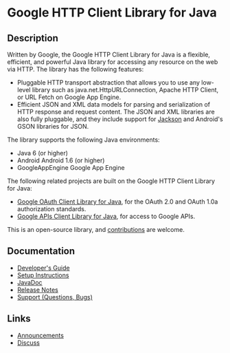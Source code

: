 # Google HTTP Client Library for Java

## Description
Written by Google, the Google HTTP Client Library for Java is a flexible, efficient, and powerful
Java library for accessing any resource on the web via HTTP. The library has the following
features:

- Pluggable HTTP transport abstraction that allows you to use any low-level library such as
java.net.HttpURLConnection, Apache HTTP Client, or URL Fetch on Google App Engine.
- Efficient JSON and XML data models for parsing and serialization of HTTP response and request
content. The JSON and XML libraries are also fully pluggable, and they include support for
[Jackson](https://github.com/FasterXML/jackson) and Android's GSON libraries for JSON.

The library supports the following Java environments:

- Java 6 (or higher)
- Android Android 1.6 (or higher)
- GoogleAppEngine Google App Engine

The following related projects are built on the Google HTTP Client Library for Java:

- [Google OAuth Client Library for Java](https://github.com/google/google-oauth-java-client),
for the OAuth 2.0 and OAuth 1.0a authorization standards.
- [Google APIs Client Library for Java](https://github.com/google/google-api-java-client), for
access to Google APIs.

This is an open-source library, and
[contributions](https://developers.google.com/api-client-library/java/google-http-java-client/contribute)
are welcome.

## Documentation

- [Developer's Guide](https://developers.google.com/api-client-library/java/google-http-java-client/)
- [Setup Instructions](https://developers.google.com/api-client-library/java/google-http-java-client/setup)
- [JavaDoc](https://developers.google.com/api-client-library/java/google-http-java-client/reference/index)
- [Release Notes](https://developers.google.com/api-client-library/java/google-http-java-client/release-notes)
- [Support (Questions, Bugs)](https://developers.google.com/api-client-library/java/google-http-java-client/support)

## Links

- [Announcements](http://google-http-java-client.blogspot.com/)
- [Discuss](http://groups.google.com/group/google-http-java-client)